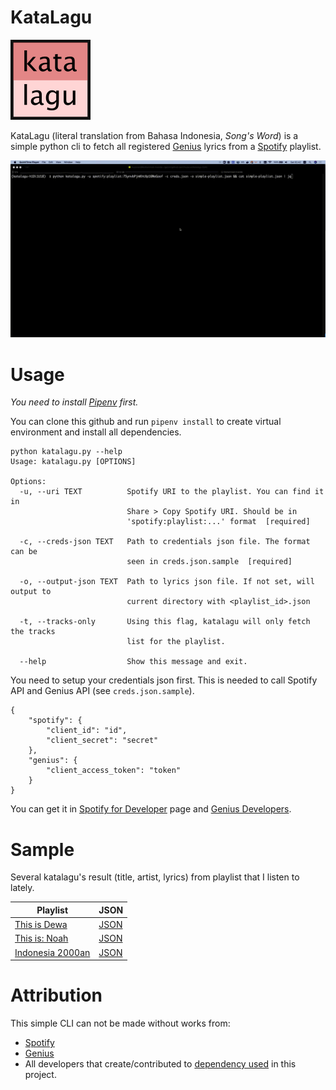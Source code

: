# KataLagu

![katalagu](katalagu.png)

KataLagu (literal translation from Bahasa Indonesia, *Song's Word*) is a simple python cli to fetch all registered [Genius](https://genius.com/) lyrics from a [Spotify](https://www.spotify.com/) playlist.

![katalagu](katalagu.gif)


# Usage

*You need to install [Pipenv](https://pipenv.pypa.io/en/latest/) first.*

You can clone this github and run `pipenv install` to create virtual environment and install all dependencies.

```
python katalagu.py --help
Usage: katalagu.py [OPTIONS]

Options:
  -u, --uri TEXT          Spotify URI to the playlist. You can find it in
                          Share > Copy Spotify URI. Should be in
                          'spotify:playlist:...' format  [required]

  -c, --creds-json TEXT   Path to credentials json file. The format can be
                          seen in creds.json.sample  [required]

  -o, --output-json TEXT  Path to lyrics json file. If not set, will output to
                          current directory with <playlist_id>.json

  -t, --tracks-only       Using this flag, katalagu will only fetch the tracks
                          list for the playlist.

  --help                  Show this message and exit.
```

You need to setup your credentials json first. This is needed to call Spotify API and Genius API (see `creds.json.sample`).

```
{
    "spotify": {
        "client_id": "id",
        "client_secret": "secret"
    },
    "genius": {
        "client_access_token": "token"
    }
}
```

You can get it in [Spotify for Developer](https://developer.spotify.com/) page and [Genius Developers](https://genius.com/developers).

# Sample

Several katalagu's result (title, artist, lyrics) from playlist that I listen to lately. 

| Playlist      	| JSON                                            	|
|--------------	|---------------------------------------------------	|
| [This is Dewa](https://open.spotify.com/playlist/37i9dQZF1DXbcrxvoaNyDy)    	| [JSON](./raw/lyric/37i9dQZF1DXbcrxvoaNyDy.json)                       	|
| [This is: Noah](https://open.spotify.com/playlist/37i9dQZF1DWW21j5DuKqBx) 	| [JSON](./raw/lyric/37i9dQZF1DWW21j5DuKqBx.json)                        	|
| [Indonesia 2000an](https://open.spotify.com/playlist/758B9GF7qrfggUiLkhEC1q?si=ZR4hPvOqSdKpNcJ3b6vblw) 	| [JSON](./raw/lyric/758B9GF7qrfggUiLkhEC1q.json)                                            	|


# Attribution

This simple CLI can not be made without works from:
- [Spotify](https://www.spotify.com/)
- [Genius](https://genius.com/)
- All developers that create/contributed to [dependency used](./Pipfile) in this project.